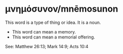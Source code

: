 # μνημόσυνον/mnēmosunon
This word is a type of thing or idea. It is a noun.

* This word can mean a memory.
* This word can mean a memorial offering. 

See: Matthew 26:13; Mark 14:9; Acts 10:4
